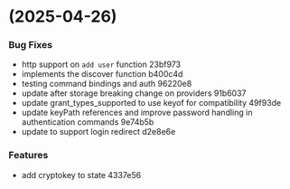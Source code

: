 #  (2025-04-26)


### Bug Fixes

* http support on `add user` function 23bf973
* implements the discover function b400c4d
* testing command bindings and auth 96220e8
* update after storage breaking change on providers 91b6037
* update grant_types_supported to use keyof for compatibility 49f93de
* update keyPath references and improve password handling in authentication commands 9e74b5b
* update to support login redirect d2e8e6e


### Features

* add cryptokey to state 4337e56



